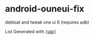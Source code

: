 # android-ouneui-fix
debloat and tweak one ui 6 (requires adb)

List Generated with [`[UAD]`](https://github.com/0x192/universal-android-debloater)
